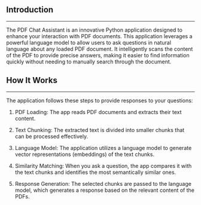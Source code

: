 ## Introduction
------------
The PDF Chat Assistant is an innovative Python application designed to enhance your interaction with PDF documents. This application leverages a powerful language model to allow users to ask questions in natural language about any loaded PDF document. It intelligently scans the content of the PDF to provide precise answers, making it easier to find information quickly without needing to manually search through the document. 

## How It Works
------------

The application follows these steps to provide responses to your questions:

1. PDF Loading: The app reads PDF documents and extracts their text content.

2. Text Chunking: The extracted text is divided into smaller chunks that can be processed effectively.

3. Language Model: The application utilizes a language model to generate vector representations (embeddings) of the text chunks.

4. Similarity Matching: When you ask a question, the app compares it with the text chunks and identifies the most semantically similar ones.

5. Response Generation: The selected chunks are passed to the language model, which generates a response based on the relevant content of the PDFs.


